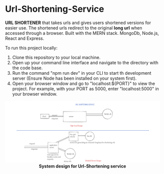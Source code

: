 # Url-Shortening-Service

**URL SHORTENER** that takes urls and gives users shortened versions for easier use.
The shortened urls redirect to the original __long url__ when accessed through a browser.
Built with the MERN stack. MongoDb, Node.js, React and Express.

To run this project locally:

1. Clone this repository to your local machine.
2. Open up your command line interface and navigate to the directory with the code base.
3. Run the command "npm run dev" in your CLI to start th development server (Ensure Node has been installed on your system first).
4. Open your browser window and go to "localhost:${PORT}" to view the project. For example, with your PORT as 5000, enter "localhost:5000" in your browser window.

<p align="center">
  <img src="/design.png" alt="System design for Url-Shortening service">
<strong>System design for Url-Shortening service</strong>
</p>
